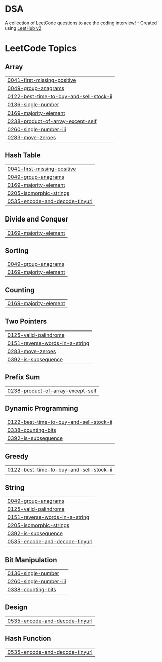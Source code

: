 # DSA
A collection of LeetCode questions to ace the coding interview! - Created using [LeetHub v2](https://github.com/arunbhardwaj/LeetHub-2.0)

<!---LeetCode Topics Start-->
# LeetCode Topics
## Array
|  |
| ------- |
| [0041-first-missing-positive](https://github.com/AmbatiVamsidharReddy02/DSA/tree/master/0041-first-missing-positive) |
| [0049-group-anagrams](https://github.com/AmbatiVamsidharReddy02/DSA/tree/master/0049-group-anagrams) |
| [0122-best-time-to-buy-and-sell-stock-ii](https://github.com/AmbatiVamsidharReddy02/DSA/tree/master/0122-best-time-to-buy-and-sell-stock-ii) |
| [0136-single-number](https://github.com/AmbatiVamsidharReddy02/DSA/tree/master/0136-single-number) |
| [0169-majority-element](https://github.com/AmbatiVamsidharReddy02/DSA/tree/master/0169-majority-element) |
| [0238-product-of-array-except-self](https://github.com/AmbatiVamsidharReddy02/DSA/tree/master/0238-product-of-array-except-self) |
| [0260-single-number-iii](https://github.com/AmbatiVamsidharReddy02/DSA/tree/master/0260-single-number-iii) |
| [0283-move-zeroes](https://github.com/AmbatiVamsidharReddy02/DSA/tree/master/0283-move-zeroes) |
## Hash Table
|  |
| ------- |
| [0041-first-missing-positive](https://github.com/AmbatiVamsidharReddy02/DSA/tree/master/0041-first-missing-positive) |
| [0049-group-anagrams](https://github.com/AmbatiVamsidharReddy02/DSA/tree/master/0049-group-anagrams) |
| [0169-majority-element](https://github.com/AmbatiVamsidharReddy02/DSA/tree/master/0169-majority-element) |
| [0205-isomorphic-strings](https://github.com/AmbatiVamsidharReddy02/DSA/tree/master/0205-isomorphic-strings) |
| [0535-encode-and-decode-tinyurl](https://github.com/AmbatiVamsidharReddy02/DSA/tree/master/0535-encode-and-decode-tinyurl) |
## Divide and Conquer
|  |
| ------- |
| [0169-majority-element](https://github.com/AmbatiVamsidharReddy02/DSA/tree/master/0169-majority-element) |
## Sorting
|  |
| ------- |
| [0049-group-anagrams](https://github.com/AmbatiVamsidharReddy02/DSA/tree/master/0049-group-anagrams) |
| [0169-majority-element](https://github.com/AmbatiVamsidharReddy02/DSA/tree/master/0169-majority-element) |
## Counting
|  |
| ------- |
| [0169-majority-element](https://github.com/AmbatiVamsidharReddy02/DSA/tree/master/0169-majority-element) |
## Two Pointers
|  |
| ------- |
| [0125-valid-palindrome](https://github.com/AmbatiVamsidharReddy02/DSA/tree/master/0125-valid-palindrome) |
| [0151-reverse-words-in-a-string](https://github.com/AmbatiVamsidharReddy02/DSA/tree/master/0151-reverse-words-in-a-string) |
| [0283-move-zeroes](https://github.com/AmbatiVamsidharReddy02/DSA/tree/master/0283-move-zeroes) |
| [0392-is-subsequence](https://github.com/AmbatiVamsidharReddy02/DSA/tree/master/0392-is-subsequence) |
## Prefix Sum
|  |
| ------- |
| [0238-product-of-array-except-self](https://github.com/AmbatiVamsidharReddy02/DSA/tree/master/0238-product-of-array-except-self) |
## Dynamic Programming
|  |
| ------- |
| [0122-best-time-to-buy-and-sell-stock-ii](https://github.com/AmbatiVamsidharReddy02/DSA/tree/master/0122-best-time-to-buy-and-sell-stock-ii) |
| [0338-counting-bits](https://github.com/AmbatiVamsidharReddy02/DSA/tree/master/0338-counting-bits) |
| [0392-is-subsequence](https://github.com/AmbatiVamsidharReddy02/DSA/tree/master/0392-is-subsequence) |
## Greedy
|  |
| ------- |
| [0122-best-time-to-buy-and-sell-stock-ii](https://github.com/AmbatiVamsidharReddy02/DSA/tree/master/0122-best-time-to-buy-and-sell-stock-ii) |
## String
|  |
| ------- |
| [0049-group-anagrams](https://github.com/AmbatiVamsidharReddy02/DSA/tree/master/0049-group-anagrams) |
| [0125-valid-palindrome](https://github.com/AmbatiVamsidharReddy02/DSA/tree/master/0125-valid-palindrome) |
| [0151-reverse-words-in-a-string](https://github.com/AmbatiVamsidharReddy02/DSA/tree/master/0151-reverse-words-in-a-string) |
| [0205-isomorphic-strings](https://github.com/AmbatiVamsidharReddy02/DSA/tree/master/0205-isomorphic-strings) |
| [0392-is-subsequence](https://github.com/AmbatiVamsidharReddy02/DSA/tree/master/0392-is-subsequence) |
| [0535-encode-and-decode-tinyurl](https://github.com/AmbatiVamsidharReddy02/DSA/tree/master/0535-encode-and-decode-tinyurl) |
## Bit Manipulation
|  |
| ------- |
| [0136-single-number](https://github.com/AmbatiVamsidharReddy02/DSA/tree/master/0136-single-number) |
| [0260-single-number-iii](https://github.com/AmbatiVamsidharReddy02/DSA/tree/master/0260-single-number-iii) |
| [0338-counting-bits](https://github.com/AmbatiVamsidharReddy02/DSA/tree/master/0338-counting-bits) |
## Design
|  |
| ------- |
| [0535-encode-and-decode-tinyurl](https://github.com/AmbatiVamsidharReddy02/DSA/tree/master/0535-encode-and-decode-tinyurl) |
## Hash Function
|  |
| ------- |
| [0535-encode-and-decode-tinyurl](https://github.com/AmbatiVamsidharReddy02/DSA/tree/master/0535-encode-and-decode-tinyurl) |
<!---LeetCode Topics End-->